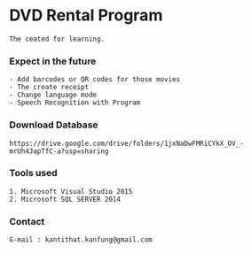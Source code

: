 # DVD Rental Program
	
	The ceated for learning.

### Expect in the future
	- Add barcodes or QR codes for those movies
	- The create receipt
	- Change language mode
	- Speech Recognition with Program

### Download Database
	https://drive.google.com/drive/folders/1jxNaDwFMRiCYkX_OV_-mrUh4JapTfC-a?usp=sharing
	
### Tools used
	1. Microsoft Visual Studio 2015
	2. Microsoft SQL SERVER 2014

### Contact
	G-mail : kantithat.kanfung@gmail.com
